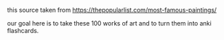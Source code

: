this source taken from https://thepopularlist.com/most-famous-paintings/

our goal here is to take these 100 works of art and to turn them into anki flashcards.

